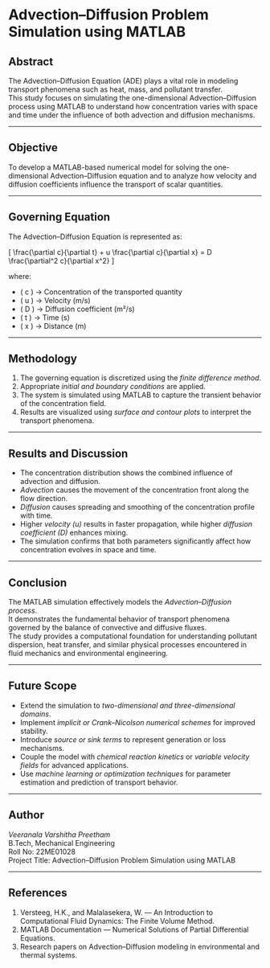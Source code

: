 # Advection–Diffusion Problem Simulation using MATLAB

##  Abstract 
The Advection–Diffusion Equation (ADE) plays a vital role in modeling transport phenomena such as heat, mass, and pollutant transfer.  
This study focuses on simulating the one-dimensional Advection–Diffusion process using MATLAB to understand how concentration varies with space and time under the influence of both advection and diffusion mechanisms.

---

##  Objective
To develop a MATLAB-based numerical model for solving the one-dimensional Advection–Diffusion equation and to analyze how velocity and diffusion coefficients influence the transport of scalar quantities.

---

##  Governing Equation
The Advection–Diffusion Equation is represented as:

\[
\frac{\partial c}{\partial t} + u \frac{\partial c}{\partial x} = D \frac{\partial^2 c}{\partial x^2}
\]

where:  
- \( c \) → Concentration of the transported quantity  
- \( u \) → Velocity (m/s)  
- \( D \) → Diffusion coefficient (m²/s)  
- \( t \) → Time (s)  
- \( x \) → Distance (m)

---

##  Methodology
1. The governing equation is discretized using the *finite difference method*.  
2. Appropriate *initial and boundary conditions* are applied.  
3. The system is simulated using MATLAB to capture the transient behavior of the concentration field.  
4. Results are visualized using *surface and contour plots* to interpret the transport phenomena.

---

##  Results and Discussion
- The concentration distribution shows the combined influence of advection and diffusion.  
- *Advection* causes the movement of the concentration front along the flow direction.  
- *Diffusion* causes spreading and smoothing of the concentration profile with time.  
- Higher *velocity (u)* results in faster propagation, while higher *diffusion coefficient (D)* enhances mixing.  
- The simulation confirms that both parameters significantly affect how concentration evolves in space and time.

---

##  Conclusion
The MATLAB simulation effectively models the *Advection–Diffusion process*.  
It demonstrates the fundamental behavior of transport phenomena governed by the balance of convective and diffusive fluxes.  
The study provides a computational foundation for understanding pollutant dispersion, heat transfer, and similar physical processes encountered in fluid mechanics and environmental engineering.

---

##  Future Scope
- Extend the simulation to *two-dimensional and three-dimensional domains*.  
- Implement *implicit or Crank–Nicolson numerical schemes* for improved stability.  
- Introduce *source or sink terms* to represent generation or loss mechanisms.  
- Couple the model with *chemical reaction kinetics* or *variable velocity fields* for advanced applications.  
- Use *machine learning or optimization techniques* for parameter estimation and prediction of transport behavior.

---

##  Author
*Veeranala Varshitha Preetham*  
B.Tech, Mechanical Engineering  
Roll No: 22ME01028  
Project Title: Advection–Diffusion Problem Simulation using MATLAB

---

##  References
1. Versteeg, H.K., and Malalasekera, W. — An Introduction to Computational Fluid Dynamics: The Finite Volume Method.  
2. MATLAB Documentation — Numerical Solutions of Partial Differential Equations.  
3. Research papers on Advection–Diffusion modeling in environmental and thermal systems.
